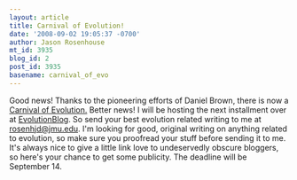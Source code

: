 ```yaml
---
layout: article
title: Carnival of Evolution!
date: '2008-09-02 19:05:37 -0700'
author: Jason Rosenhouse
mt_id: 3935
blog_id: 2
post_id: 3935
basename: carnival_of_evo
---
```

Good news! Thanks to the pioneering efforts of Daniel Brown, there is now a <a href="http://carnivalofevolution.blogspot.com/">Carnival of Evolution.</a> Better news! I will be hosting the next installment over at <a href="http://www.scienceblogs.com/evolutionblog">EvolutionBlog</a>. So send your best evolution related writing to me at rosenhjd@jmu.edu. I'm looking for good, original writing on anything related to evolution, so make sure you proofread your stuff before sending it to me. It's always nice to give a little link love to undeservedly obscure bloggers, so here's your chance to get some publicity. The deadline will be September 14.
